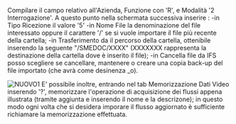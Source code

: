 Compilare il campo relativo all'Azienda, Funzione con 'R', e Modalità '2 Interrogazione'.
A questo punto nella schermata successiva inserire : 
-in Tipo Ricezione il valore '5'
-in Nome File la denominazione del file interessato oppure il carattere '/' se si vuole importare il file più recente della cartella;
-in Trasferimento da il percorso della cartella, ottenibile inserendo la seguente "/SMEDOC/XXXX" (XXXXXXX rappresenta la destinazione della cartella dove è inserito il file);
-in Cancella file da IFS posso scegliere se cancellare, mantenere o creare una copia back-up del file importato (che avrà come desinenza _o).


![NUOVO1](https://doc.smeup.com/immagini/EDBASE_02/NUOVO1.png)
E' possibile inoltre, entrando nel tab Memorizzazione Dati Video inserendo '?', memorizzare l'operazione di acquisizione dei flussi appena illustrata (tramite aggiunta e inserendo il nome e la descrizone); in questo modo ogni volta che si desidera imporare il flusso aggiornato è sufficiente richiamare la memorizzazione effettuata.
